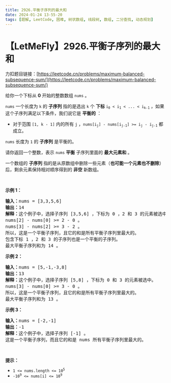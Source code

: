 ```yaml
---
title: 2926.平衡子序列的最大和
date: 2024-01-24 13-55-20
tags: [题解, LeetCode, 困难, 树状数组, 线段树, 数组, 二分查找, 动态规划]
---
```


# 【LetMeFly】2926.平衡子序列的最大和

力扣题目链接：[https://leetcode.cn/problems/maximum-balanced-subsequence-sum/](https://leetcode.cn/problems/maximum-balanced-subsequence-sum/)

<p>给你一个下标从 <strong>0</strong>&nbsp;开始的整数数组&nbsp;<code>nums</code>&nbsp;。</p>

<p><code>nums</code>&nbsp;一个长度为 <code>k</code>&nbsp;的 <strong>子序列</strong>&nbsp;指的是选出 <code>k</code>&nbsp;个 <strong>下标</strong>&nbsp;<code>i<sub>0</sub>&nbsp;&lt;&nbsp;i<sub>1</sub> &lt;&nbsp;... &lt; i<sub>k-1</sub></code>&nbsp;，如果这个子序列满足以下条件，我们说它是 <strong>平衡的</strong>&nbsp;：</p>

<ul>
	<li>对于范围&nbsp;<code>[1, k - 1]</code>&nbsp;内的所有&nbsp;<code>j</code>&nbsp;，<code>nums[i<sub>j</sub>] - nums[i<sub>j-1</sub>] &gt;= i<sub>j</sub> - i<sub>j-1</sub></code>&nbsp;都成立。</li>
</ul>

<p><code>nums</code>&nbsp;长度为 <code>1</code>&nbsp;的 <strong>子序列</strong>&nbsp;是平衡的。</p>

<p>请你返回一个整数，表示 <code>nums</code>&nbsp;<strong>平衡</strong>&nbsp;子序列里面的 <strong>最大元素和</strong>&nbsp;。</p>

<p>一个数组的 <strong>子序列</strong>&nbsp;指的是从原数组中删除一些元素（<strong>也可能一个元素也不删除</strong>）后，剩余元素保持相对顺序得到的 <strong>非空</strong>&nbsp;新数组。</p>

<p>&nbsp;</p>

<p><strong class="example">示例 1：</strong></p>

<pre>
<b>输入：</b>nums = [3,3,5,6]
<b>输出：</b>14
<b>解释：</b>这个例子中，选择子序列 [3,5,6] ，下标为 0 ，2 和 3 的元素被选中。
nums[2] - nums[0] &gt;= 2 - 0 。
nums[3] - nums[2] &gt;= 3 - 2 。
所以，这是一个平衡子序列，且它的和是所有平衡子序列里最大的。
包含下标 1 ，2 和 3 的子序列也是一个平衡的子序列。
最大平衡子序列和为 14 。</pre>

<p><strong class="example">示例 2：</strong></p>

<pre>
<b>输入：</b>nums = [5,-1,-3,8]
<b>输出：</b>13
<b>解释：</b>这个例子中，选择子序列 [5,8] ，下标为 0 和 3 的元素被选中。
nums[3] - nums[0] &gt;= 3 - 0 。
所以，这是一个平衡子序列，且它的和是所有平衡子序列里最大的。
最大平衡子序列和为 13 。
</pre>

<p><strong class="example">示例 3：</strong></p>

<pre>
<b>输入：</b>nums = [-2,-1]
<b>输出：</b>-1
<b>解释：</b>这个例子中，选择子序列 [-1] 。
这是一个平衡子序列，而且它的和是 nums 所有平衡子序列里最大的。
</pre>

<p>&nbsp;</p>

<p><strong>提示：</strong></p>

<ul>
	<li><code>1 &lt;= nums.length &lt;= 10<sup>5</sup></code></li>
	<li><code>-10<sup>9</sup> &lt;= nums[i] &lt;= 10<sup>9</sup></code></li>
</ul>


    